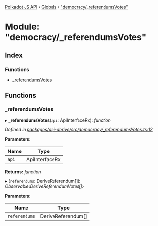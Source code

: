 [Polkadot JS API](../README.md) › [Globals](../globals.md) › ["democracy/_referendumsVotes"](_democracy__referendumsvotes_.md)

# Module: "democracy/_referendumsVotes"

## Index

### Functions

* [_referendumsVotes](_democracy__referendumsvotes_.md#_referendumsvotes)

## Functions

###  _referendumsVotes

▸ **_referendumsVotes**(`api`: ApiInterfaceRx): *function*

*Defined in [packages/api-derive/src/democracy/_referendumsVotes.ts:12](https://github.com/polkadot-js/api/blob/2b4bd75499/packages/api-derive/src/democracy/_referendumsVotes.ts#L12)*

**Parameters:**

Name | Type |
------ | ------ |
`api` | ApiInterfaceRx |

**Returns:** *function*

▸ (`referendums`: DeriveReferendum[]): *Observable‹DeriveReferendumVotes[]›*

**Parameters:**

Name | Type |
------ | ------ |
`referendums` | DeriveReferendum[] |

